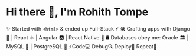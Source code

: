 # Hi there 👋, I'm Rohith Tompe

✨ Started with `<html>` & ended up Full-Stack ⚡
🛠️ Crafting apps with Django 🐍 | React ⚛️ | Angular 🅰️ | React Native 📱
🛢️ Databases obey me: Oracle 🏛️ | MySQL 🐬 | PostgreSQL 🐘 
⚡Code💻 Debug🔍 Deploy🚀 Repeat🔄
